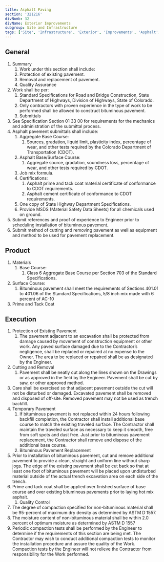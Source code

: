 ```yaml
---
title: Asphalt Paving
section: '321216'
divNumb: 32
divName: Exterior Improvements
subgroup: Site and Infrastructure
tags: ['Site', 'Infrastructure', 'Exterior', 'Improvements', 'Asphalt', 'Paving']
---
```

## General

1. Summary
   1. Work under this section shall include:
	1. Protection of existing pavement.
	2. Removal and replacement of pavement.
	3. Quality Assurance
2. Work shall be per:
	1. Standard Specifications for Road and Bridge Construction, State Department of Highways, Division of Highways, State of Colorado. 
	2. Only contractors with proven experience in the type of work to be performed shall be allowed to construct bituminous pavement. 
	3. Submittals
3. See Specification Section 01 33 00 for requirements for the mechanics and administration of the submittal process.
4. Asphalt pavement submittals shall include:
	1. Aggregate Base Course: 
		1. Sources, gradation, liquid limit, plasticity index, percentage of wear, and other tests required by the Colorado Department of Transportation (CDOT).
	2. Asphalt Base/Surface Course:
		1. Aggregate source, gradation, soundness loss, percentage of wear, and other tests required by CDOT.
	3. Job mix formula.
	4. Certifications:
		1. Asphalt prime and tack coat material certificate of conformance to CDOT requirements.
		2. Asphalt cement certificate of conformance to CDOT requirements.
	5. One copy of State Highway Department Specifications.
	6. Provide MSDS (Material Safety Data Sheets) for all chemicals used on ground.
5. Submit references and proof of experience to Engineer prior to scheduling installation of bituminous pavement. 
6. Submit method of cutting and removing pavement as well as equipment and method to be used for pavement replacement.
## Product
1. Materials
   1. Base Course:
      1. Class 6 Aggregate Base Course per Section 703 of the Standard Specifications.
2. Surface Course:
      1. Bituminous pavement shall meet the requirements of Sections 401.01 to 401.06 of the Standard Specifications, 5/8 inch mix made with 6 percent of AC-10
3. Prime and Tack Coat


## Execution

1. Protection of Existing Pavement
   1. The pavement adjacent to an excavation shall be protected from damage caused by movement of construction equipment or other work. Any paved surface damaged due to the Contractor’s negligence, shall be replaced or repaired at no expense to the Owner. The area to be replaced or repaired shall be as designated by the Engineer.
1. Cutting and Removal
   1. Pavement shall be neatly cut along the lines shown on the Drawings or as approved in the field by the Engineer. Pavement shall be cut by saw, or other approved method.
2. Care shall be exercised so that adjacent pavement outside the cut will not be disturbed or damaged. Excavated pavement shall be removed and disposed of off-site. Removed pavement may not be used as trench backfill.
1. Temporary Pavement
   1. If bituminous pavement is not replaced within 24 hours following backfill completion, the Contractor shall install additional base course to match the existing traveled surface. The Contractor shall maintain the traveled surface as necessary to keep it smooth, free from soft spots and dust free. Just prior to bituminous pavement replacement, the Contractor shall remove and dispose of the additional base course.
	1. Bituminous Pavement Replacement
2. Prior to installation of bituminous pavement, cut and remove additional pavement to provide a clean, straight and uniform line without sharp jogs. The edge of the existing pavement shall be cut back so that at least one foot of bituminous pavement will be placed upon undisturbed material outside of the actual trench excavation area on each side of the trench. 
3. Prime and tack coat shall be applied over finished surface of base course and over existing bituminous pavements prior to laying hot mix asphalt. 
	1. Quality Control
4. The degree of compaction specified for non-bituminous material shall be 95-percent of maximum dry density as determined by ASTM D 1557.
5. The moisture content of non-bituminous material shall be within 2.0 percent of optimum moisture as determined by ASTM D 1557
6. Periodic compaction tests shall be performed by the Engineer to determine if the requirements of this section are being met. The Contractor may wish to conduct additional compaction tests to monitor the installation procedure and assure the quality of the Work. Compaction tests by the Engineer will not relieve the Contractor from responsibility for the Work performed.

